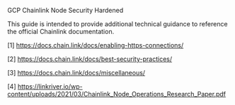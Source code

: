 GCP Chainlink Node Security Hardened

This guide is intended to provide additional technical guidance to reference the official Chainlink documentation.

[1] https://docs.chain.link/docs/enabling-https-connections/

[2] https://docs.chain.link/docs/best-security-practices/

[3] https://docs.chain.link/docs/miscellaneous/

[4] https://linkriver.io/wp-content/uploads/2021/03/Chainlink_Node_Operations_Research_Paper.pdf

